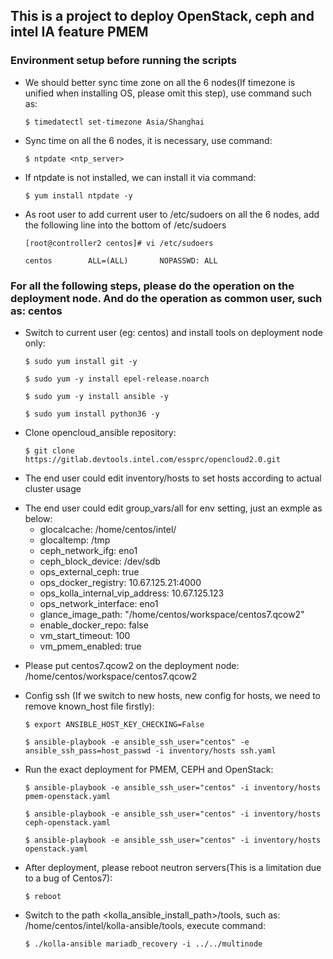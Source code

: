 ## This is a project to deploy OpenStack, ceph and intel IA feature PMEM
### Environment setup before running the scripts



- We should better sync time zone on all the 6 nodes(If timezone is unified when installing OS, please omit this step), use command such as:

	`$ timedatectl set-timezone Asia/Shanghai`
	
- Sync time on all the 6 nodes, it is necessary, use command:
	
	`$ ntpdate <ntp_server>`
- If ntpdate is not installed, we can install it via command:
	
	`$ yum install ntpdate -y`
- As root user to add current user to /etc/sudoers on all the 6 nodes, add the following line into the bottom of /etc/sudoers

	`[root@controller2 centos]# vi /etc/sudoers`

	`centos        ALL=(ALL)       NOPASSWD: ALL`

### For all the following steps, please do the operation on the deployment node. And do the operation as common user, such as: centos
- Switch to current user (eg: centos) and install tools on deployment node only:

	`$ sudo yum install git -y`

	`$ sudo yum -y install epel-release.noarch`

	`$ sudo yum -y install ansible -y`

	`$ sudo yum install python36 -y`
- Clone opencloud_ansible repository:

	`$ git clone https://gitlab.devtools.intel.com/essprc/opencloud2.0.git`
- The end user could edit inventory/hosts to set hosts according to actual cluster usage
+ The end user could edit group_vars/all for env setting, just an exmple as below:
    + glocalcache: /home/centos/intel/
	+ glocaltemp: /tmp
	+ ceph_network_ifg: eno1
	+ ceph_block_device: /dev/sdb
	+ ops_external_ceph: true
	+ ops_docker_registry: 10.67.125.21:4000
	+ ops_kolla_internal_vip_address: 10.67.125.123
	+ ops_network_interface: eno1
	+ glance_image_path: "/home/centos/workspace/centos7.qcow2"
	+ enable_docker_repo: false
	+ vm_start_timeout: 100
	+ vm_pmem_enabled: true

- Please put centos7.qcow2 on the deployment node: /home/centos/workspace/centos7.qcow2

- Config ssh (If we switch to new hosts, new config for hosts, we need to remove known_host file firstly):

	`$ export ANSIBLE_HOST_KEY_CHECKING=False`

	`$ ansible-playbook -e ansible_ssh_user="centos" -e ansible_ssh_pass=host_passwd -i inventory/hosts ssh.yaml`

- Run the exact deployment for PMEM, CEPH and OpenStack:

	`$ ansible-playbook -e ansible_ssh_user="centos" -i inventory/hosts pmem-openstack.yaml`

	`$ ansible-playbook -e ansible_ssh_user="centos" -i inventory/hosts ceph-openstack.yaml`
	
	`$ ansible-playbook -e ansible_ssh_user="centos" -i inventory/hosts openstack.yaml`

- After deployment, please reboot neutron servers(This is a limitation due to a bug of Centos7):
	
    `$ reboot`

- Switch to the path <kolla_ansible_install_path>/tools, such as: /home/centos/intel/kolla-ansible/tools, execute command:

	`$ ./kolla-ansible mariadb_recovery -i ../../multinode`